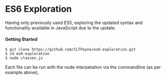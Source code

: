 # ES6 Exploration

Having only previously used ES5, exploring the updated syntax and functionality available in JavaScript due to the update.

#### Getting Started

```
$ git clone https://github.com/CLTPayne/es6-exploration.git
$ cd es6-exploration
$ node classes.js
```

Each file can be run with the node interpetation via the commandline (as per example above),
